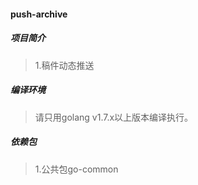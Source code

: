 #### push-archive

##### 项目简介
> 1.稿件动态推送

##### 编译环境
> 请只用golang v1.7.x以上版本编译执行。  

##### 依赖包
> 1.公共包go-common  
